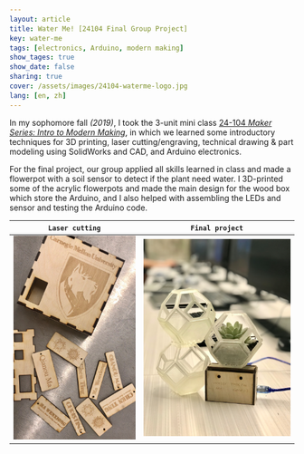 ```yaml
---
layout: article
title: Water Me! [24104 Final Group Project]
key: water-me
tags: [electronics, Arduino, modern making]
show_tages: true
show_date: false
sharing: true
cover: /assets/images/24104-waterme-logo.jpg
lang: [en, zh]
---
```


In my sophomore fall *(2019)*, I took the 3-unit mini class [24-104 *Maker Series: Intro to Modern Making*][24104], in which we learned some introductory techniques for 3D printing, laser cutting/engraving, technical drawing & part modeling using SolidWorks and CAD, and Arduino electronics. 

<!--more-->

For the final project, our group applied all skills learned in class and made a flowerpot with a soil sensor to detect if the plant need water. I 3D-printed some of the acrylic flowerpots and made the main design for the wood box which store the Arduino, and I also helped with assembling the LEDs and sensor and testing the Arduino code. 

| `Laser cutting` | `Final project` |
| -- | -- | 
|![](/assets/images/24104-laser-cut.jpg)|![](/assets/images/24104-waterme.jpg)|

[24104]: https://www.meche.engineering.cmu.edu/education/courses/24-104.html
